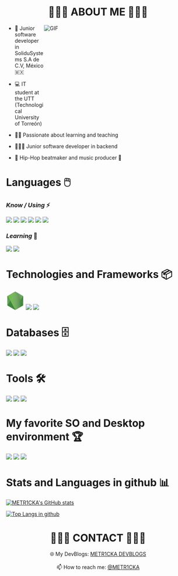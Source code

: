<h1 align="center"> 👨🏻‍💻 ABOUT ME 👨🏻‍💻 </h1>

<img align="right" height="250" width="400" alt="GIF" src="https://github.com/abhisheknaiidu/abhisheknaiidu/blob/master/code.gif?raw=true" width="500" height="320" />

* 💼 Junior software developer in SoliduSystems S.A de C.V, México 🇲🇽

* 💻 IT student at the UTT (Technological University of Torreón)

* :teacher: Passionate about learning and teaching

* 👨🏻‍💻 Junior software developer in backend

* 🎵 Hip-Hop beatmaker and music producer 🎹

# Languages 🖱️

### *Know / Using* ⚡

<code><a href="https://www.javascript.com/" target="_blank"><img height="50" src="https://upload.wikimedia.org/wikipedia/commons/6/6a/JavaScript-logo.png"></a></code>
<code><a href="https://www.python.org" target="_blank"><img height="50" src="https://upload.wikimedia.org/wikipedia/commons/thumb/c/c3/Python-logo-notext.svg/2048px-Python-logo-notext.svg.png"></a></code>
<code><a href="https://www.typescriptlang.org" target="_blank"><img height="50" src="https://upload.wikimedia.org/wikipedia/commons/thumb/4/4c/Typescript_logo_2020.svg/1024px-Typescript_logo_2020.svg.png"></a></code>
<code><a href="https://docs.microsoft.com/en-us/dotnet/csharp/" target="_blank"><img height="50" src="https://seeklogo.com/images/C/c-sharp-c-logo-02F17714BA-seeklogo.com.png"></a></code>
<code><a target="_blank"><img height="50" src="https://images.velog.io/images/kjy5947/post/d8110ae4-68b0-4eac-9e21-606c96035b39/markdown.jpg"></a></code>
<code><a href="https://www.php.net" target="_blank"><img height="50" src="https://upload.wikimedia.org/wikipedia/commons/thumb/2/27/PHP-logo.svg/1200px-PHP-logo.svg.png"></a></code>

### *Learning* 🔧

<code><a href="http://rauljesus.xyz/redes/gnuLinux/basics-bash-scripting/" target="_blank"><img height="50" src="https://ugeek.github.io/blog/images-blog/bash.png"></a></code>
<code><a target="_blank"><img height="50" src="https://s3.amazonaws.com/s3.timetoast.com/public/uploads/photo/10554971/image/6b8a764ca8af0e8f19f5b3b4aab56734"></a></code>

# Technologies and Frameworks 📦

<code><a href="https://nodejs.org/es/" target="_blank"><img height="50" src="https://raw.githubusercontent.com/github/explore/80688e429a7d4ef2fca1e82350fe8e3517d3494d/topics/nodejs/nodejs.png"></a></code>
<code><a href="https://adonisjs.com" target="_blank"><img height="50" src="https://avatars.githubusercontent.com/u/13810373?s=280&v=4"></a></code>
<code><a href="https://laravel.com" target="_blank"><img height="50" src="https://cdn.worldvectorlogo.com/logos/laravel-2.svg"></a></code>

# Databases 🗄️

<code><a href="https://www.mysql.com" target="_blank"><img height="50" src="https://blog.irontec.com/wp-content/uploads/2016/01/mysql-logo.png"></a></code>
<code><a href="https://www.mongodb.com" target="_blank"><img height="50" src="https://blog.desdelinux.net/wp-content/uploads/2021/07/mongoDB.png"></a></code>
<code><a href="https://www.postgresql.org" target="_blank"><img height="50" src="https://upload.wikimedia.org/wikipedia/commons/thumb/2/29/Postgresql_elephant.svg/640px-Postgresql_elephant.svg.png"></a></code>

# Tools 🛠️

<code><a href="https://git-scm.com" target="_blank"><img height="50" src="https://cdn.svgporn.com/logos/git-icon.svg"></a></code>
<code><a href="https://code.visualstudio.com" target="_blank"><img height="50" src="https://cdn.svgporn.com/logos/visual-studio-code.svg"></a></code>
<code><a href="https://insomnia.rest" target="_blank"><img height="50" src="https://img.stackshare.io/service/6406/qLPJL1NZ.jpg"></a></code>

# My favorite SO and Desktop environment 🏆

<code><a target="_blank"><img height="50" src="https://upload.wikimedia.org/wikipedia/commons/a/af/Tux.png"></a></code>
<code><a href="https://ubuntu.com/download" target="_blank"><img height="50" src="https://i.ytimg.com/vi/9DHUyz54flA/maxresdefault.jpg"></a></code>
<code><a href="https://extensions.gnome.org" target="_blank"><img height="50" src="https://www.vectorlogo.zone/logos/gnome/gnome-ar21.png"></a></code>

# Stats and Languages in github 📊

[![METR1CKA's GitHub stats](https://github-readme-stats.vercel.app/api?username=METR1CKA&show_icons=true&theme=radical)](https://github.com/anuraghazra/github-readme-stats)

[![Top Langs in github](https://github-readme-stats.vercel.app/api/top-langs/?username=METR1CKA&theme=radical)](https://github.com/anuraghazra/github-readme-stats)

<h1 align="center"> 👨🏻‍💻 CONTACT 👨🏻‍💻 </h1>

<div align="center">
    🌐 My DevBlogs: <a href="https://metr1cka.github.io">METR1CKA DEVBLOGS</a>
</div>
<br>
<div align="center">
    📫 How to reach me: <a href="mailto:ferchosalazar054@gmail.com">@METR1CKA</a>
</div>
